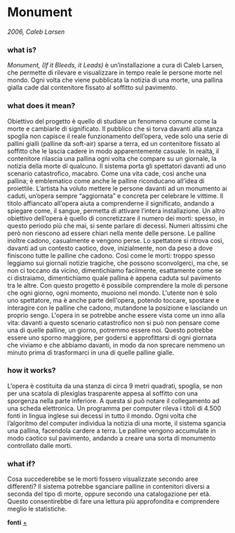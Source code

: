 # Monument
_2006, Caleb Larsen_

### what is?
_Monument, (If it Bleeds, it Leads)_  è un’installazione a cura di Caleb Larsen, che permette di rilevare e visualizzare in tempo reale le persone morte nel mondo. Ogni volta che viene pubblicata la notizia di una morte, una pallina gialla cade dal contenitore fissato al soffitto sul pavimento.


### what does it mean?
Obiettivo del progetto è quello di studiare un fenomeno comune come la morte e cambiarle di significato. Il pubblico che si torva davanti alla stanza spoglia non capisce il reale funzionamento dell’opera, vede solo una serie di pallini gialli (palline da soft-air) sparse a terra, ed un contenitore fissato al soffitto che le lascia cadere in modo apparentemente casuale. In realtà, il contenitore rilascia una pallina ogni volta che compare su un giornale, la notizia della morte di qualcuno. Il sistema porta gli spettatori davanti ad uno scenario catastrofico, macabro. Come una vita cade, così anche una pallina; è emblematico come anche le palline riconducano all’idea di proiettile. L’artista ha voluto mettere le persone davanti ad un monumento ai caduti, un’opera sempre “aggiornata” e concreta per celebrare le vittime. Il titolo affiancato all’opera aiuta a comprenderne il significato, andando a spiegare come, il sangue, permetta di attivare l’intera installazione. Un altro obiettivo dell’opera è quello di concretizzare il numero dei morti: spesso, in questo periodo più che mai, si sente parlare di decessi. Numeri altissimi che però non riescono ad essere chiari nella mente delle persone. Le palline inoltre cadono, casualmente e vengono perse. Lo spettatore si ritrova così, davanti ad un contesto caotico, dove, inizialmente, non da peso a dove finiscono tutte le palline che cadono. Così come le morti: troppo spesso leggiamo sui giornali notizie tragiche, che possono sconvolgerci, ma che, se non ci toccano da vicino, dimentichiamo facilmente, esattamente come se ci distraiamo, dimentichiamo quale pallina è appena caduta sul pavimento tra le altre. Con questo progetto è possibile comprendere la mole di persone che ogni giorno, ogni momento, muoiono nel mondo. L'utente non è solo uno spettatore, ma è anche parte dell'opera, potendo toccare, spostare e interagire con le palline che cadono, mutandone la posizione e lasciando un proprio sengo.
L'opera in se potrebbe anche essere vista come un inno alla vita: davanti a questo scenario catastrofico non si può non pensare come una di quelle palline, un giorno, potremmo essere noi. Questo potrebbe essere uno sporno maggiore, per godersi e approfittarsi di ogni giornata che viviamo e che abbiamo davanti, in modo da non sprecare nemmeno un minuto prima di trasformarci in una di quelle palline gialle. 


### how it works?
L’opera è costituita da una stanza di circa 9 metri quadrati, spoglia, se non per una scatola di plexiglas trasparente appesa al soffitto con una sporgenza nella parte inferiore. A questa si può notare il collegamento ad una scheda elettronica. Un programma per computer rileva i titoli di 4.500 fonti in lingua inglese sui decessi in tutto il mondo. Ogni volta che l’algoritmo del computer individua la notizia di una morte, il sistema sgancia una pallina, facendola cardere a terra. Le palline vengono accumulate in modo caotico sul pavimento, andando a creare una sorta di monumento controllato dalle morti. 


### what if?
Cosa succederebbe se le morti fossero visualizzate secondo aree differenti? Il sistema potrebbe sganciare palline in contenitori diversi a seconda del tipo di morte, oppure secondo una catalogazione per età. Questo consentirebbe di fare una lettura più approfondita e comprendere meglio le statistiche.

**fonti** [+](http://classic.rhizome.org/artbase/artwork/43859/)
